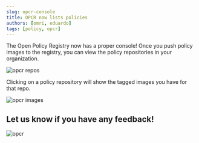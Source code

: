 ```yaml
---
slug: opcr-console
title: OPCR now lists policies
authors: [omri, eduardo]
tags: [policy, opcr]
---
```


The Open Policy Registry now has a proper console! Once you push policy images to 
the registry, you can view the policy repositories in your organization.

![opcr repos](/img/opcr-console-1.png)

Clicking on a policy repository will show the tagged images you have for that repo.

![opcr images](/img/opcr-console-2.png)

## Let us know if you have any feedback!

![opcr](/img/logo.png)
